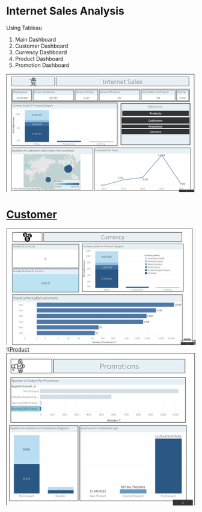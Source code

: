 # Internet Sales Analysis
Using Tableau
1. Main Dashboard
2. Customer Dashboard
3. Currency Dashboard
4. Product Dashboard
5. Promotion Dashboard

![Main](https://github.com/sohilamohey/TableauProjects/blob/main/Internet%20Sales/1.%20Main%20Dashboard.png)
# [Customer](https://github.com/sohilamohey/TableauProjects/blob/main/Internet%20Sales/2.%20Customer.png)
![Currency](https://github.com/sohilamohey/TableauProjects/blob/main/Internet%20Sales/3.%20Currency.png)
!([Product](https://github.com/sohilamohey/TableauProjects/blob/main/Internet%20Sales/4.%20Product.png)
![Promotion](https://github.com/sohilamohey/TableauProjects/blob/main/Internet%20Sales/5.%20Promotion.png)